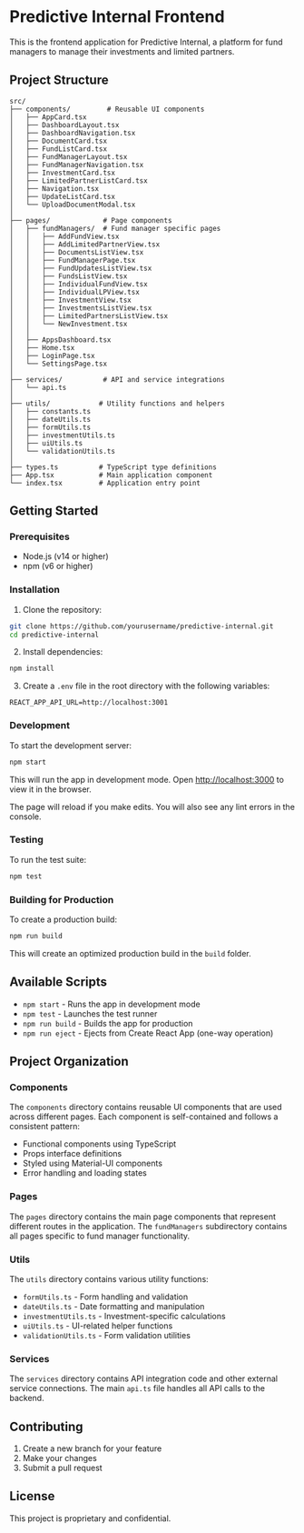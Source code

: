 # Predictive Internal Frontend

This is the frontend application for Predictive Internal, a platform for fund managers to manage their investments and limited partners.

## Project Structure

```
src/
├── components/         # Reusable UI components
│   ├── AppCard.tsx
│   ├── DashboardLayout.tsx
│   ├── DashboardNavigation.tsx
│   ├── DocumentCard.tsx
│   ├── FundListCard.tsx
│   ├── FundManagerLayout.tsx
│   ├── FundManagerNavigation.tsx
│   ├── InvestmentCard.tsx
│   ├── LimitedPartnerListCard.tsx
│   ├── Navigation.tsx
│   ├── UpdateListCard.tsx
│   └── UploadDocumentModal.tsx
│
├── pages/             # Page components
│   ├── fundManagers/  # Fund manager specific pages
│   │   ├── AddFundView.tsx
│   │   ├── AddLimitedPartnerView.tsx
│   │   ├── DocumentsListView.tsx
│   │   ├── FundManagerPage.tsx
│   │   ├── FundUpdatesListView.tsx
│   │   ├── FundsListView.tsx
│   │   ├── IndividualFundView.tsx
│   │   ├── IndividualLPView.tsx
│   │   ├── InvestmentView.tsx
│   │   ├── InvestmentsListView.tsx
│   │   ├── LimitedPartnersListView.tsx
│   │   └── NewInvestment.tsx
│   │
│   ├── AppsDashboard.tsx
│   ├── Home.tsx
│   ├── LoginPage.tsx
│   └── SettingsPage.tsx
│
├── services/          # API and service integrations
│   └── api.ts
│
├── utils/            # Utility functions and helpers
│   ├── constants.ts
│   ├── dateUtils.ts
│   ├── formUtils.ts
│   ├── investmentUtils.ts
│   ├── uiUtils.ts
│   └── validationUtils.ts
│
├── types.ts          # TypeScript type definitions
├── App.tsx           # Main application component
└── index.tsx         # Application entry point
```

## Getting Started

### Prerequisites

- Node.js (v14 or higher)
- npm (v6 or higher)

### Installation

1. Clone the repository:
```bash
git clone https://github.com/yourusername/predictive-internal.git
cd predictive-internal
```

2. Install dependencies:
```bash
npm install
```

3. Create a `.env` file in the root directory with the following variables:
```
REACT_APP_API_URL=http://localhost:3001
```

### Development

To start the development server:

```bash
npm start
```

This will run the app in development mode. Open [http://localhost:3000](http://localhost:3000) to view it in the browser.

The page will reload if you make edits. You will also see any lint errors in the console.

### Testing

To run the test suite:

```bash
npm test
```

### Building for Production

To create a production build:

```bash
npm run build
```

This will create an optimized production build in the `build` folder.

## Available Scripts

- `npm start` - Runs the app in development mode
- `npm test` - Launches the test runner
- `npm run build` - Builds the app for production
- `npm run eject` - Ejects from Create React App (one-way operation)

## Project Organization

### Components

The `components` directory contains reusable UI components that are used across different pages. Each component is self-contained and follows a consistent pattern:

- Functional components using TypeScript
- Props interface definitions
- Styled using Material-UI components
- Error handling and loading states

### Pages

The `pages` directory contains the main page components that represent different routes in the application. The `fundManagers` subdirectory contains all pages specific to fund manager functionality.

### Utils

The `utils` directory contains various utility functions:

- `formUtils.ts` - Form handling and validation
- `dateUtils.ts` - Date formatting and manipulation
- `investmentUtils.ts` - Investment-specific calculations
- `uiUtils.ts` - UI-related helper functions
- `validationUtils.ts` - Form validation utilities

### Services

The `services` directory contains API integration code and other external service connections. The main `api.ts` file handles all API calls to the backend.

## Contributing

1. Create a new branch for your feature
2. Make your changes
3. Submit a pull request

## License

This project is proprietary and confidential.
